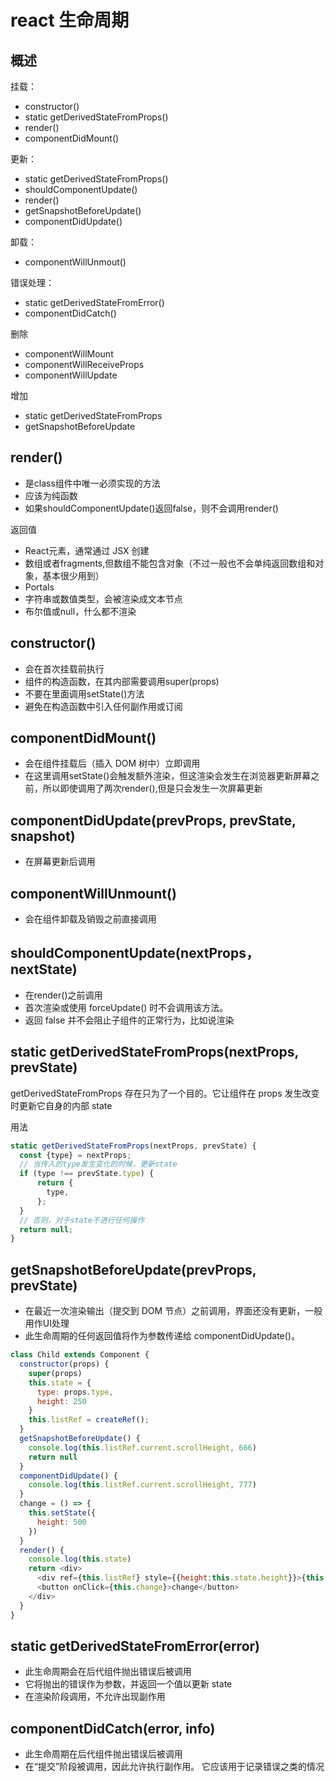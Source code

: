 # react 生命周期

## 概述

挂载：

* constructor()
* static getDerivedStateFromProps()
* render()
* componentDidMount()

更新：

* static getDerivedStateFromProps()
* shouldComponentUpdate()
* render()
* getSnapshotBeforeUpdate()
* componentDidUpdate()

卸载：

* componentWillUnmout()

错误处理：

* static getDerivedStateFromError()
* componentDidCatch()

删除

* componentWillMount
* componentWillReceiveProps
* componentWillUpdate

增加

* static getDerivedStateFromProps
* getSnapshotBeforeUpdate

## render()

* 是class组件中唯一必须实现的方法
* 应该为纯函数
* 如果shouldComponentUpdate()返回false，则不会调用render()

返回值

* React元素，通常通过 JSX 创建
* 数组或者fragments,但数组不能包含对象（不过一般也不会单纯返回数组和对象，基本很少用到）
* Portals
* 字符串或数值类型，会被渲染成文本节点
* 布尔值或null，什么都不渲染

## constructor()

* 会在首次挂载前执行
* 组件的构造函数，在其内部需要调用super(props)
* 不要在里面调用setState()方法
* 避免在构造函数中引入任何副作用或订阅

## componentDidMount()

* 会在组件挂载后（插入 DOM 树中）立即调用
* 在这里调用setState()会触发额外渲染，但这渲染会发生在浏览器更新屏幕之前，所以即使调用了两次render(),但是只会发生一次屏幕更新

## componentDidUpdate(prevProps, prevState, snapshot)

* 在屏幕更新后调用

## componentWillUnmount()

* 会在组件卸载及销毁之前直接调用

## shouldComponentUpdate(nextProps， nextState)

* 在render()之前调用
* 首次渲染或使用 forceUpdate() 时不会调用该方法。
* 返回 false 并不会阻止子组件的正常行为，比如说渲染

## static getDerivedStateFromProps(nextProps, prevState)

getDerivedStateFromProps 存在只为了一个目的。它让组件在 props 发生改变时更新它自身的内部 state

用法

```js
static getDerivedStateFromProps(nextProps, prevState) {
  const {type} = nextProps;
  // 当传入的type发生变化的时候，更新state
  if (type !== prevState.type) {
      return {
        type,
      };
  }
  // 否则，对于state不进行任何操作
  return null;
}

```

## getSnapshotBeforeUpdate(prevProps, prevState)

* 在最近一次渲染输出（提交到 DOM 节点）之前调用，界面还没有更新，一般用作UI处理
* 此生命周期的任何返回值将作为参数传递给 componentDidUpdate()。

```js
class Child extends Component {
  constructor(props) {
    super(props)
    this.state = {
      type: props.type,
      height: 250
    }
    this.listRef = createRef();
  }
  getSnapshotBeforeUpdate() {
    console.log(this.listRef.current.scrollHeight, 666)
    return null
  }
  componentDidUpdate() {
    console.log(this.listRef.current.scrollHeight, 777)
  }
  change = () => {
    this.setState({
      height: 500
    })
  }
  render() {
    console.log(this.state)
    return <div>
      <div ref={this.listRef} style={{height:this.state.height}}>{this.state.height}</div>
      <button onClick={this.change}>change</button>
    </div>
  }
}
```

## static getDerivedStateFromError(error)

* 此生命周期会在后代组件抛出错误后被调用
* 它将抛出的错误作为参数，并返回一个值以更新 state
* 在渲染阶段调用，不允许出现副作用

## componentDidCatch(error, info)

* 此生命周期在后代组件抛出错误后被调用
* 在“提交”阶段被调用，因此允许执行副作用。 它应该用于记录错误之类的情况
